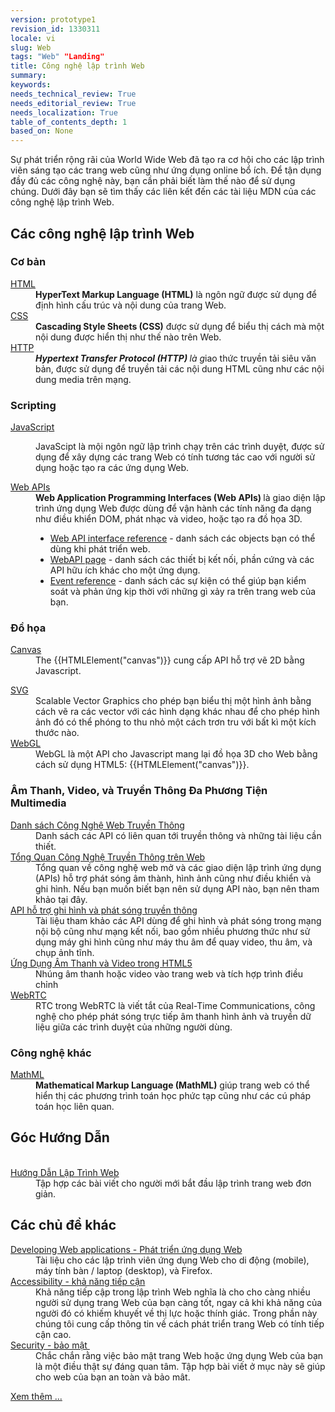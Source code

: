 ```yaml
---
version: prototype1
revision_id: 1330311
locale: vi
slug: Web
tags: "Web" "Landing"
title: Công nghệ lập trình Web
summary: 
keywords: 
needs_technical_review: True
needs_editorial_review: True
needs_localization: True
table_of_contents_depth: 1
based_on: None
---
```

<p class="summary"><span lang="vi"><span class="hps">Sự phát triển rộng rãi của World Wide Web đã tạo ra cơ hội cho các lập trình viên sáng tạo các trang web cũng như ứng dụng online bổ ích</span><span>.</span> <span class="hps">Để tận dụng</span> <span class="hps">đầy đủ</span> <span class="hps">các công nghệ này</span><span>,</span> <span class="hps">bạn cần phải</span> <span class="hps">biết làm thế nào</span> <span class="hps">để sử dụng chúng.</span> <span class="hps">Dưới đây bạn</span> <span class="hps">sẽ tìm thấy</span> <span class="hps">các liên kết</span> <span class="hps">đến các tài liệu</span> <span class="hps">MDN</span> <span class="hps">của các</span> <span class="hps">công nghệ</span> lập trình <span class="hps">Web</span><span>.</span></span></p>

<div class="row topicpage-table">
<div class="section">
<h2 class="Documentation" id="Các_công_nghệ_lập_trình_Web">Các công nghệ lập trình Web</h2>

<h3 class="Documentation" id="Cơ_bản">Cơ bản</h3>

<dl>
 <dt><a href="/vi/docs/Web/HTML">HTML</a></dt>
 <dd><strong>HyperText Markup Language (HTML)</strong> là ngôn ngữ được sử dụng để định hình cấu trúc và nội dung của trang Web.</dd>
 <dt><a href="/vi/docs/Web/CSS">CSS</a></dt>
 <dd><strong>Cascading Style Sheets (CSS)</strong>&nbsp;được sử dụng để biểu thị cách mà một nội dung được hiển thị như thế nào trên Web.</dd>
 <dt><a href="https://developer.mozilla.org/en-US/docs/Web/HTTP">HTTP</a></dt>
 <dd><strong><dfn>Hypertext Transfer Protocol (HTTP)&nbsp;</dfn></strong><dfn>là g</dfn>iao thức truyền tải siêu văn bản, được sử dụng để truyền tải các nội dung HTML cũng như các nội dung media trên mạng.</dd>
</dl>

<h3 id="Scripting">Scripting</h3>

<dl>
 <dt><a href="/vi/docs/Web/JavaScript">JavaScript</a></dt>
 <dd>
 <p>JavaScipt là mội ngôn ngữ lập trình chạy trên các trình duyệt, được&nbsp;sử dụng để xây dựng các trang Web có tính tương tác cao với người sử dụng hoặc tạo ra các ứng dụng Web.</p>
 </dd>
 <dt><a href="/vi/docs/Web/Reference/API">Web APIs</a></dt>
 <dd><strong>Web Application Programming Interfaces (Web APIs)&nbsp;</strong>là giao diện lập trình ứng dụng Web&nbsp;được&nbsp;dùng để vận hành các tính năng đa dạng như điều khiển DOM, phát nhạc và video, hoặc tạo ra đồ họa 3D.&nbsp;
 <ul>
  <li><a href="/vi/docs/Web/API" title="/en-US/docs/Web/API">Web API interface reference</a> - danh sách các objects bạn có thể dùng khi phát triển web.</li>
  <li><a href="https://developer.mozilla.org/en-US/docs/WebAPI">WebAPI page</a>&nbsp;- danh sách các thiết bị kết nối, phần cứng và các API hữu ích khác cho một ứng dụng.</li>
  <li><a href="https://developer.mozilla.org/en-US/docs/Web/Events">Event reference</a>&nbsp;- danh sách các sự kiện có thể giúp bạn kiểm soát và phản ứng kịp thời với những gì xảy ra trên trang web của bạn.</li>
 </ul>
 </dd>
</dl>

<h3 id="Đồ_họa">Đồ họa</h3>

<dl>
 <dt><a href="https://developer.mozilla.org/en-US/docs/HTML/Canvas">Canvas</a></dt>
 <dd>The {{HTMLElement("canvas")}}&nbsp;cung cấp API hỗ trợ vẽ 2D bằng Javascript.</dd>
</dl>

<dl>
 <dt><a href="/vi/docs/SVG">SVG</a></dt>
 <dd>Scalable Vector Graphics cho phép bạn biểu thị một hình ảnh bằng cách vẽ ra các vector với các hình dạng khác nhau để cho phép hình ảnh đó có thể phóng to thu nhỏ một cách trơn tru với bất kì một kích thước nào.</dd>
 <dt><a href="/vi/docs/Web/WebGL" title="/en-US/docs/Web/WebGL">WebGL</a></dt>
 <dd>WebGL là một API cho&nbsp;Javascript mang lại đồ họa 3D cho Web bằng cách sử dụng HTML5: {{HTMLElement("canvas")}}.</dd>
 <dt>
 <h3 id="Âm_Thanh_Video_và_Truyền_Thông_Đa_Phương_Tiện_Multimedia">Âm Thanh, Video, và Truyền Thông Đa Phương Tiện Multimedia</h3>
 </dt>
 <dt><a href="https://developer.mozilla.org/en-US/docs/Web/Media">Danh sách Công Nghệ Web Truyền Thông</a></dt>
 <dd>Danh sách các API có liên quan tới truyền thông và những tài liệu cần thiết.</dd>
 <dt><a href="https://developer.mozilla.org/en-US/docs/Web/Media/Overview">Tổng Quan Công Nghệ Truyền Thông trên Web</a></dt>
 <dd>Tổng quan về công nghệ web mở và các giao diện lập trình ứng dụng (APIs) hỗ trợ phát sóng âm thành, hình ảnh cũng như điều khiển và ghi hình. Nếu bạn muốn biết bạn nên sử dụng API nào, bạn nên tham khảo tại đây.</dd>
 <dt><a href="https://developer.mozilla.org/en-US/docs/Web/API/Media_Streams_API">API hỗ trợ ghi hình và phát sóng truyền thông</a></dt>
 <dd>Tài liệu tham khảo các API dùng để ghi hình và phát sóng trong mạng nội bộ cũng như mạng kết nối, bao gồm nhiều phương thức như sử dụng máy ghi hình cũng như máy thu âm để quay video, thu âm, và chụp ảnh tĩnh.</dd>
 <dt><a href="https://developer.mozilla.org/en-US/docs/Web/Guide/HTML/Using_HTML5_audio_and_video">Ứng Dụng Âm Thanh và Video trong HTML5</a></dt>
 <dd>Nhúng âm thanh hoặc video vào trang web và tích hợp trình điều chỉnh</dd>
 <dt><a href="https://developer.mozilla.org/en-US/docs/WebRTC">WebRTC</a></dt>
 <dd>RTC trong WebRTC là viết tắt của Real-Time Communications,&nbsp;công nghệ cho phép phát sóng trực tiếp âm thanh hình ảnh và truyền dữ liệu giữa các trình duyệt của những người dùng.</dd>
</dl>

<h3 id="Công_nghệ_khác">Công nghệ&nbsp;khác</h3>

<dl>
 <dt><a href="/vi/docs/Web/MathML">MathML</a></dt>
 <dd><strong>Mathematical Markup Language (MathML)</strong> giúp trang web có thể hiển thị các phương trình toán học&nbsp;phức tạp cũng như&nbsp;các cú pháp toán học liên quan.</dd>
</dl>
</div>

<div class="section">
<h2 class="Documentation" id="Góc_Hướng_Dẫn">Góc Hướng Dẫn</h2>

<dl>
 <dt>&nbsp;</dt>
 <dt><a href="https://developer.mozilla.org/en-US/docs/Learn">Hướng Dẫn Lập Trình Web</a></dt>
 <dd>Tập hợp các bài viết cho người mới bắt đầu lập trình trang web đơn giản.</dd>
</dl>

<h2 id="Các_chủ_đề_khác">Các chủ đề khác</h2>

<dl>
 <dt><a href="/en-US/docs/Web/Apps">Developing Web applications - Phát triển&nbsp;ứng dụng Web</a></dt>
 <dd>Tài liệu cho các lập trình viên ứng dụng Web cho di động (mobile), máy tính bàn / laptop (desktop), và Firefox.</dd>
 <dt><a href="/en-US/docs/Web/Accessibility">Accessibility - khả năng tiếp cận</a></dt>
 <dd>Khả năng tiếp cập trong lập trình Web nghĩa là cho cho càng nhiều người sử dụng trang Web của bạn càng tốt, ngay cả khi khả năng của người đó có khiếm khuyết về thị lực hoặc thính giác. Trong phần này chúng tôi cung cấp thông tin về cách phát triển trang&nbsp;Web có tính tiếp cận cao.</dd>
 <dt><a href="/en-US/docs/Web/Security">Security - bảo mật&nbsp;</a></dt>
 <dd>Chắc chắn rằng việc bảo mật trang Web hoặc ứng dụng Web của bạn là một điều thật sự đáng quan tâm. Tập hợp bài viết ở mục này sẽ giúp cho web của bạn an toàn và bảo mât.</dd>
</dl>
</div>
</div>

<p><span class="alllinks"><a href="/vi-VN/docs/tag/Web">Xem thêm ...</a></span></p>

